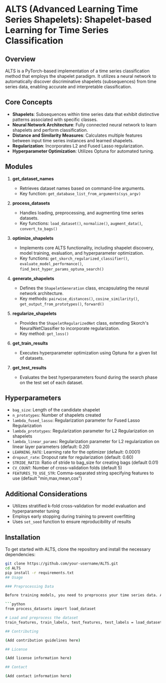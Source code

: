 # ALTS (Advanced Learning Time Series Shapelets): Shapelet-based Learning for Time Series Classification

## Overview

ALTS is a PyTorch-based implementation of a time series classification method that employs the shapelet paradigm. It utilizes a neural network to automatically discover discriminative shapelets (subsequences) from time series data, enabling accurate and interpretable classification.

## Core Concepts

- **Shapelets**: Subsequences within time series data that exhibit distinctive patterns associated with specific classes.
- **Neural Network Architecture**: Fully connected neural network to learn shapelets and perform classification.
- **Distance and Similarity Measures**: Calculates multiple features between input time series instances and learned shapelets.
- **Regularization**: Incorporates L2 and Fused Lasso regularization.
- **Hyperparameter Optimization**: Utilizes Optuna for automated tuning.

## Modules

1. **get_dataset_names**
   - Retrieves dataset names based on command-line arguments.
   - Key function: `get_database_list_from_arguments(sys_argv)`

2. **process_datasets**
   - Handles loading, preprocessing, and augmenting time series datasets.
   - Key functions: `load_dataset()`, `normalize()`, `augment_data()`, `convert_to_bags()`

3. **optimize_shapelets**
   - Implements core ALTS functionality, including shapelet discovery, model training, evaluation, and hyperparameter optimization.
   - Key functions: `get_skorch_regularized_classifier()`, `evaluate_model_performance()`, `find_best_hyper_params_optuna_search()`

4. **generate_shapelets**
   - Defines the `ShapeletGeneration` class, encapsulating the neural network architecture.
   - Key methods: `pairwise_distances()`, `cosine_similarity()`, `get_output_from_prototypes()`, `forward()`

5. **regularize_shapelets**
   - Provides the `ShapeletRegularizedNet` class, extending Skorch's NeuralNetClassifier to incorporate regularization.
   - Key method: `get_loss()`

6. **get_train_results**
   - Executes hyperparameter optimization using Optuna for a given list of datasets.

7. **get_test_results**
   - Evaluates the best hyperparameters found during the search phase on the test set of each dataset.

## Hyperparameters

- `bag_size`: Length of the candidate shapelet
- `n_prototypes`: Number of shapelets created
- `lambda_fused_lasso`: Regularization parameter for Fused Lasso Regularization
- `lambda_prototypes`: Regularization parameter for L2 Regularization on shapelets
- `lambda_linear_params`: Regularization parameter for L2 regularization on linear layer parameters (default: 0.20)
- `LEARNING_RATE`: Learning rate for the optimizer (default: 0.0001)
- `dropout_rate`: Dropout rate for regularization (default: 0.60)
- `STRIDE_RATIO`: Ratio of stride to bag_size for creating bags (default 0.01)
- `CV_COUNT`: Number of cross-validation folds (default 5)
- `FEATURES_TO_USE_STR`: Comma-separated string specifying features to use (default "min,max,mean,cos")

## Additional Considerations

- Utilizes stratified k-fold cross-validation for model evaluation and hyperparameter tuning
- Employs early stopping during training to prevent overfitting
- Uses `set_seed` function to ensure reproducibility of results

## Installation

To get started with ALTS, clone the repository and install the necessary dependencies:

```bash
git clone https://github.com/your-username/ALTS.git
cd ALTS
pip install -r requirements.txt
## Usage

### Preprocessing Data

Before training models, you need to preprocess your time series data. ALTS includes utilities for loading, normalizing, and augmenting datasets:

```python
from process_datasets import load_dataset

# Load and preprocess the dataset
train_features, train_labels, test_features, test_labels = load_dataset('YourDatasetName')

## Contributing

(Add contribution guidelines here)

## License

(Add license information here)

## Contact

(Add contact information here)
